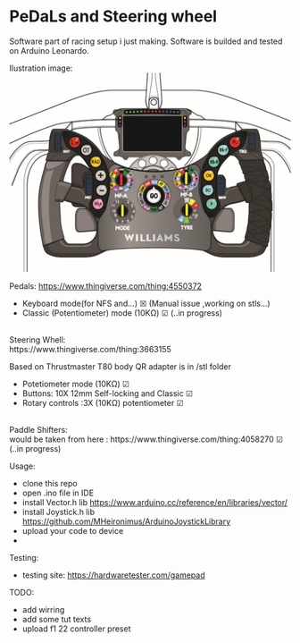 # PeDaLs and Steering wheel
Software part of racing setup i just making.
Software is builded and tested on Arduino Leonardo.

Ilustration image:<br>
![ilustration image](https://raw.githubusercontent.com/Thechopsee/PDLS/main/images/wheel.jpg)<br>

Pedals:
https://www.thingiverse.com/thing:4550372
- Keyboard mode(for NFS and...) ☒  (Manual issue ,working on stls...) 
- Classic (Potentiometer) mode (10KΩ) ☑ (..in progress)
<br>
Steering Whell:<br>
https://www.thingiverse.com/thing:3663155 <br>

Based on Thrustmaster T80 body QR adapter is in /stl folder <br>
- Potetiometer mode (10KΩ) ☑ <br>
- Buttons: 10X 12mm Self-locking and Classic ☑  <br>
- Rotary controls :3X (10KΩ) potentiometer ☑ <br>
<br>
Paddle Shifters:<br>
would be taken from here : https://www.thingiverse.com/thing:4058270 ☑ (..in progress)<br>

Usage:<br>
- clone this repo <br>
- open .ino file in IDE <br>
- install Vector.h lib https://www.arduino.cc/reference/en/libraries/vector/ <br>
- install Joystick.h lib https://github.com/MHeironimus/ArduinoJoystickLibrary <br>
- upload your code to device <br>
- 
Testing:<br>
- testing site: https://hardwaretester.com/gamepad <br>

TODO:<br>
- add wirring <br>
- add some tut texts <br>
- upload f1 22 controller preset <br> 




